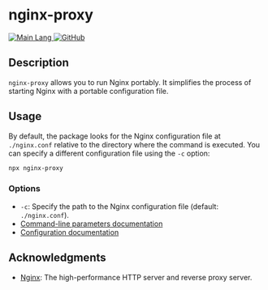# nginx-proxy

<p align="left">
  <a href="https://shields.io/" target="_blank">
    <img src="https://img.shields.io/github/languages/top/jaovitubr/nginx-proxy?color=brightgreenn" alt="Main Lang"/>
  </a>
  <a href="https://github.com/jaovitubr" target="_blank">
    <img src="https://img.shields.io/badge/GitHub-jaovitubr-blue.svg?logo=github&logoColor=FFF" alt="GitHub"/>
  </a>
</p>

## Description

`nginx-proxy` allows you to run Nginx portably. It simplifies the process of starting Nginx with a portable configuration file.

## Usage

By default, the package looks for the Nginx configuration file at `./nginx.conf` relative to the directory where the command is executed. You can specify a different configuration file using the `-c` option:

```bash
npx nginx-proxy
```

### Options

- `-c`: Specify the path to the Nginx configuration file (default: `./nginx.conf`).
- [Command-line parameters documentation](https://nginx.org/en/docs/switches.html)
- [Configuration documentation](https://www.nginx.com/resources/wiki/start/topics/examples/full/)

## Acknowledgments

- [Nginx](https://nginx.org/): The high-performance HTTP server and reverse proxy server.
